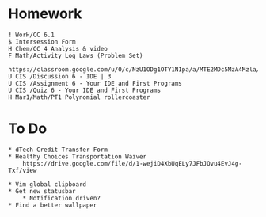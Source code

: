 # Homework

    ! WorH/CC 6.1
    $ Intersession Form
    H Chem/CC 4 Analysis & video
    F Math/Activity Log Laws (Problem Set)
        https://classroom.google.com/u/0/c/NzU1ODg1OTY1N1pa/a/MTE2MDc5MzA4Mzla/details
    U CIS /Discussion 6 - IDE | 3
    U CIS /Assignment 6 - Your IDE and First Programs
    U CIS /Quiz 6 - Your IDE and First Programs
    H Mar1/Math/PT1 Polynomial rollercoaster
# To Do

    * dTech Credit Transfer Form
    * Healthy Choices Transportation Waiver
        https://drive.google.com/file/d/1-wejiD4XbUqELy7JFbJOvu4EvJ4g-Txf/view

    * Vim global clipboard
    * Get new statusbar
        * Notification driven?
    * Find a better wallpaper

